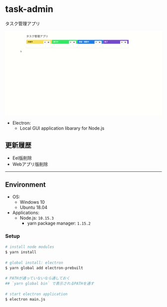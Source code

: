 # task-admin

タスク管理アプリ

![screenshot](./screenshot.gif)

- Electron:
    - Local GUI application libarary for Node.js

## 更新履歴

- Eel版削除
- Webアプリ版削除

***

## Environment

- OS:
    - Windows 10
    - Ubuntu 18.04
- Applications:
    - Node.js: `10.15.3`
        - yarn package manager: `1.15.2`

### Setup
```bash
# install node modules
$ yarn install

# global install: electron
$ yarn global add electron-prebuilt

# PATHが通っていないなら通しておく
## `yarn global bin` で表示されるPATHを通す

# start electron application
$ electron main.js
```
